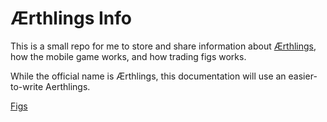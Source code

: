 # Ærthlings Info

This is a small repo for me to store and share information about [Ærthlings](https://aerthlings.com/), how the mobile game works, and how trading figs works.

While the official name is Ærthlings, this documentation will use an easier-to-write Aerthlings.

[Figs](./figs.md)
